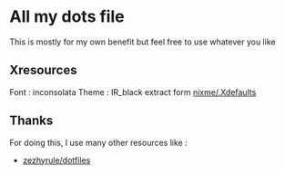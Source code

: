 All my dots file
================

This is mostly for my own benefit but feel free to use whatever you like

Xresources
----------
Font : inconsolata
Theme : IR_black extract form [nixme/.Xdefaults](https://github.com/nixme/dotfiles/blob/master/.Xdefaults)

Thanks
------

For doing this, I use many other resources like : 
 - [zezhyrule/dotfiles](https://github.com/zezhyrule/dotfiles)

